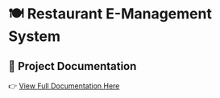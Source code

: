 # 🍽️ Restaurant E-Management System

## 📖 Project Documentation
👉 [View Full Documentation Here](https://docs.google.com/document/d/1G7qMEVG8ib3nBlNrBhHz1KGU8fYBKGfaJ9iJOLiplq4/edit?usp=sharing)
